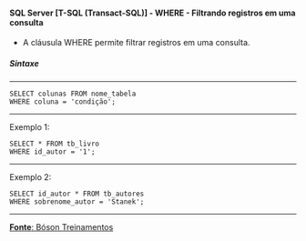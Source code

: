 #### SQL Server [T-SQL (Transact-SQL)] - WHERE - Filtrando registros em uma consulta

* A cláusula WHERE permite filtrar registros em uma consulta.

##### Sintaxe
---

	SELECT colunas FROM nome_tabela
	WHERE coluna = 'condição';
		
---
Exemplo 1:

	SELECT * FROM tb_livro
	WHERE id_autor = '1';

		
---
Exemplo 2:

	SELECT id_autor * FROM tb_autores
	WHERE sobrenome_autor = 'Stanek';

---

[**Fonte**: Bóson Treinamentos](https://youtube.com/playlist?list=PLucm8g_ezqNqI5cW3alteV5olcMCcHYRK&si=iTJ-F9uZb8Eff3QA)